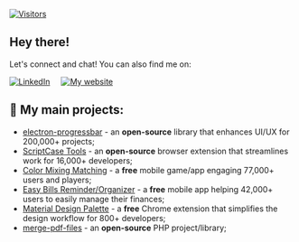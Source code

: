 [![Visitors](https://hits.seeyoufarm.com/api/count/incr/badge.svg?url=https%3A%2F%2Fgithub.com%2FAndersonMamede%2F&count_bg=%2379C83D&title_bg=%23555555&icon=spreaker.svg&icon_color=%23E7E7E7&title=Visitors&edge_flat=false)](https://github.com/AndersonMamede)

## Hey there!

Let's connect and chat! You can also find me on:

[![LinkedIn](https://img.shields.io/badge/-LinkedIn-blue?style=for-the-badge&logo=Linkedin&logoColor=white&link=https://www.linkedin.com/in/anderson-ravagnani-m-692ab328/)](https://www.linkedin.com/in/anderson-ravagnani-m-692ab328/?locale=en_US)
&nbsp;&nbsp;&nbsp;
<a href="https://blog.andersonmamede.com.br/" target="_blank" rel="noopener">
  <img src="https://img.shields.io/badge/My%20website-%237A3C3C.svg?&style=for-the-badge" alt="My website" title="My website"/>
</a>

##

<!-- nice themes: vue-dark, react, yeblu -->
<!-- ![GitHub stats](https://github-readme-stats.vercel.app/api?username=AndersonMamede&show_icons=true&count_private=true&include_all_commits=true&number_format=long) -->

## 📝 My main projects:
- [electron-progressbar](https://github.com/AndersonMamede/electron-progressbar) - an **open-source** library that enhances UI/UX for 200,000+ projects;
- [ScriptCase Tools](https://github.com/AndersonMamede/scriptcase-tools) - an **open-source** browser extension that streamlines work for 16,000+ developers;
- [Color Mixing Matching](https://play.google.com/store/apps/details?id=com.appstorehouse.cbq.app&hl=en) - a **free** mobile game/app engaging 77,000+ users and players;
- [Easy Bills Reminder/Organizer](https://play.google.com/store/apps/details?id=com.appstorehouse.lcf.app&hl=en) - a **free** mobile app helping 42,000+ users to easily manage their finances;
- [Material Design Palette](https://chrome.google.com/webstore/detail/material-design-palette/iklaoaeikobdklaggagbapdkhamhdjoc) - a **free** Chrome extension that simplifies the design workflow for 800+ developers;
- [merge-pdf-files](https://github.com/AndersonMamede/merge-pdf-files) - an **open-source** PHP project/library;

<!--
## 📝 Some of my blog posts:

- [Creating an extension - Part 1: Quick start with Boilerplate](https://blog.andersonmamede.com.br/creating-an-extension-part-1-quick-start-with-boilerplate/)
- [PHP session - Behind the scenes](https://blog.andersonmamede.com.br/php-session-behind-the-scenes/)
- [Improving productivity in ScriptCase environment](https://blog.andersonmamede.com.br/improving-productivity-in-scriptcase-environment/)
- [Image preview before upload](https://blog.andersonmamede.com.br/image-preview-before-upload/)

- 🔭 I’m currently working on ...
- 🌱 I’m currently learning ...
- 📫 How to reach me: ...
[![electron-progressbar](https://github-readme-stats.vercel.app/api/pin/?username=AndersonMamede&repo=electron-progressbar)](https://github.com/AndersonMamede/electron-progressbar)
-->
